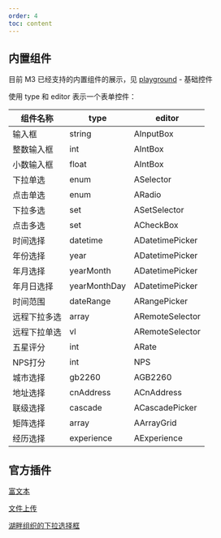 ```yaml
---
order: 4
toc: content
---
```


## 内置组件

目前 M3 已经支持的内置组件的展示，见 [playground](/playground) - 基础控件

使用 type 和 editor 表示一个表单控件：



组件名称 | type | editor 
--  |  --  |  -- 
输入框 | string |  AInputBox
整数输入框 | int | AIntBox
小数输入框 | float | AIntBox
下拉单选 | enum | ASelector
点击单选 | enum | ARadio
下拉多选 | set | ASetSelector
点击多选 | set | ACheckBox
时间选择 | datetime | ADatetimePicker
年份选择 | year | ADatetimePicker
年月选择 | yearMonth | ADatetimePicker
年月日选择 | yearMonthDay | ADatetimePicker
时间范围 | dateRange | ARangePicker
远程下拉多选 | array |  ARemoteSelector
远程下拉单选 | vl |  ARemoteSelector
五星评分 | int | ARate 
NPS打分 | int | NPS 
城市选择 | gb2260 | AGB2260 
地址选择 | cnAddress | ACnAddress 
联级选择 | cascade |  ACascadePicker
矩阵选择 | array |  AArrayGrid
经历选择 | experience |  AExperience


## 官方插件

[富文本](http://gitlab.alibaba-inc.com/hupanopen/m3-plugin-richtext)

[文件上传](http://gitlab.alibaba-inc.com/hupanopen/m3-plugin-hp-ossfile)

[湖畔组织的下拉选择框](http://gitlab.alibaba-inc.com/hupanopen/m3-plugin-hp-org)
